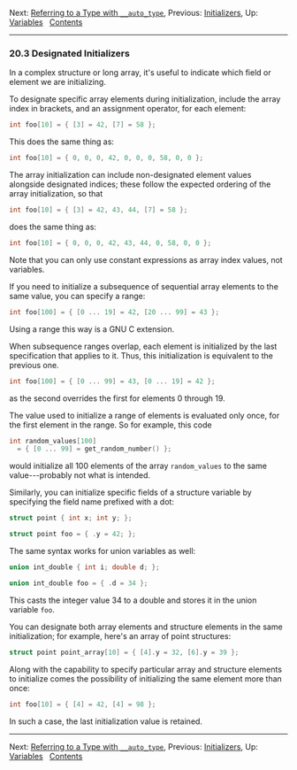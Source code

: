 Next: [Referring to a Type with `__auto_type`](Auto-Type.md),
Previous: [Initializers](Initializers.md), Up:
[Variables](Variables.md)  
[Contents](index.md#SEC_Contents "Table of contents")  

------------------------------------------------------------------------


### 20.3 Designated Initializers 


In a complex structure or long array, it's useful to indicate which
field or element we are initializing.

To designate specific array elements during initialization, include the
array index in brackets, and an assignment operator, for each element:

``` C
int foo[10] = { [3] = 42, [7] = 58 };
```

This does the same thing as:

``` C
int foo[10] = { 0, 0, 0, 42, 0, 0, 0, 58, 0, 0 };
```

The array initialization can include non-designated element values
alongside designated indices; these follow the expected ordering of the
array initialization, so that

``` C
int foo[10] = { [3] = 42, 43, 44, [7] = 58 };
```

does the same thing as:

``` C
int foo[10] = { 0, 0, 0, 42, 43, 44, 0, 58, 0, 0 };
```

Note that you can only use constant expressions as array index values,
not variables.

If you need to initialize a subsequence of sequential array elements to
the same value, you can specify a range:

``` C
int foo[100] = { [0 ... 19] = 42, [20 ... 99] = 43 };
```

Using a range this way is a GNU C extension.

When subsequence ranges overlap, each element is initialized by the last
specification that applies to it. Thus, this initialization is
equivalent to the previous one.

``` C
int foo[100] = { [0 ... 99] = 43, [0 ... 19] = 42 };
```

as the second overrides the first for elements 0 through 19.

The value used to initialize a range of elements is evaluated only once,
for the first element in the range. So for example, this code

``` C
int random_values[100]
  = { [0 ... 99] = get_random_number() };
```

would initialize all 100 elements of the array `random_values` to the
same value---probably not what is intended.

Similarly, you can initialize specific fields of a structure variable by
specifying the field name prefixed with a dot:

``` C
struct point { int x; int y; };

struct point foo = { .y = 42; };
```

The same syntax works for union variables as well:

``` C
union int_double { int i; double d; };

union int_double foo = { .d = 34 };
```

This casts the integer value 34 to a double and stores it in the union
variable `foo`.

You can designate both array elements and structure elements in the same
initialization; for example, here's an array of point structures:

``` C
struct point point_array[10] = { [4].y = 32, [6].y = 39 };
```

Along with the capability to specify particular array and structure
elements to initialize comes the possibility of initializing the same
element more than once:

``` C
int foo[10] = { [4] = 42, [4] = 98 };
```

In such a case, the last initialization value is retained.

------------------------------------------------------------------------

Next: [Referring to a Type with `__auto_type`](Auto-Type.md),
Previous: [Initializers](Initializers.md), Up:
[Variables](Variables.md)  
[Contents](index.md#SEC_Contents "Table of contents")  
